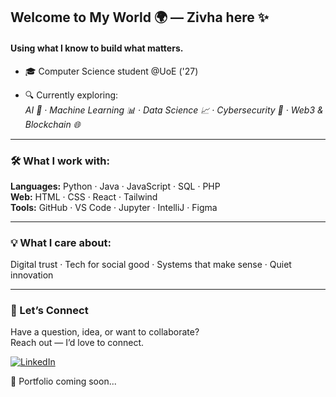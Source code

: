 ## Welcome to My World 🌍 — Zivha here ✨

#### Using what I know to build what matters. 

- 🎓 Computer Science student @UoE ('27)

- 🔍 Currently exploring:  
*AI 🤖 · Machine Learning 📊 · Data Science 📈 · Cybersecurity 🔐 · Web3 & Blockchain 🌐*

---

### 🛠️ What I work with:
**Languages:** Python · Java · JavaScript · SQL · PHP  
**Web:** HTML · CSS · React · Tailwind  
**Tools:** GitHub · VS Code · Jupyter · IntelliJ · Figma

---

### 💡 What I care about:
Digital trust · Tech for social good · Systems that make sense · Quiet innovation

---

### 🤝 Let’s Connect
Have a question, idea, or want to collaborate?  
Reach out — I’d love to connect.

<a href="https://linkedin.com/in/zivhab" target="_blank">
  <img src="https://img.shields.io/badge/LinkedIn-blue?style=for-the-badge&logo=linkedin&logoColor=white" alt="LinkedIn"/>
</a>

🚧 Portfolio coming soon...


